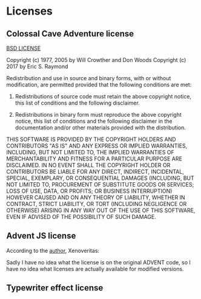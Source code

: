 # Licenses

## Colossal Cave Adventure license

[BSD LICENSE](https://gitlab.com/esr/open-adventure/-/blob/master/COPYING)

Copyright (c) 1977, 2005 by Will Crowther and Don Woods
Copyright (c) 2017 by Eric S. Raymond

Redistribution and use in source and binary forms, with or without
modification, are permitted provided that the following conditions are
met:

1. Redistributions of source code must retain the above copyright
notice, this list of conditions and the following disclaimer.

2. Redistributions in binary form must reproduce the above copyright
notice, this list of conditions and the following disclaimer in the
documentation and/or other materials provided with the distribution.

THIS SOFTWARE IS PROVIDED BY THE COPYRIGHT HOLDERS AND CONTRIBUTORS
"AS IS" AND ANY EXPRESS OR IMPLIED WARRANTIES, INCLUDING, BUT NOT
LIMITED TO, THE IMPLIED WARRANTIES OF MERCHANTABILITY AND FITNESS FOR
A PARTICULAR PURPOSE ARE DISCLAIMED. IN NO EVENT SHALL THE COPYRIGHT
HOLDER OR CONTRIBUTORS BE LIABLE FOR ANY DIRECT, INDIRECT, INCIDENTAL,
SPECIAL, EXEMPLARY, OR CONSEQUENTIAL DAMAGES (INCLUDING, BUT NOT
LIMITED TO, PROCUREMENT OF SUBSTITUTE GOODS OR SERVICES; LOSS OF USE,
DATA, OR PROFITS; OR BUSINESS INTERRUPTION) HOWEVER CAUSED AND ON ANY
THEORY OF LIABILITY, WHETHER IN CONTRACT, STRICT LIABILITY, OR TORT
(INCLUDING NEGLIGENCE OR OTHERWISE) ARISING IN ANY WAY OUT OF THE USE
OF THIS SOFTWARE, EVEN IF ADVISED OF THE POSSIBILITY OF SUCH DAMAGE.

## Advent JS license

According to the [author](https://www.xenoveritas.org/comment/7499#comment-7499),
Xenoveritas:

  Sadly I have no idea what the license is on the original ADVENT code,
  so I have no idea what licenses are actually available for modified versions.

## Typewriter effect license

